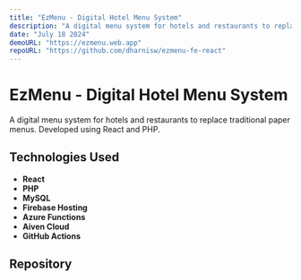 ```yaml
---
title: "EzMenu - Digital Hotel Menu System"
description: "A digital menu system for hotels and restaurants to replace traditional paper menus.."
date: "July 18 2024"
demoURL: "https://ezmenu.web.app"
repoURL: "https://github.com/dharnisw/ezmenu-fe-react"
---
```

# EzMenu - Digital Hotel Menu System

A digital menu system for hotels and restaurants to replace traditional paper menus. Developed using React and PHP.

## Technologies Used

- **React**
- **PHP**
- **MySQL**
- **Firebase Hosting**
- **Azure Functions**
- **Aiven Cloud**
- **GitHub Actions**

## Repository
